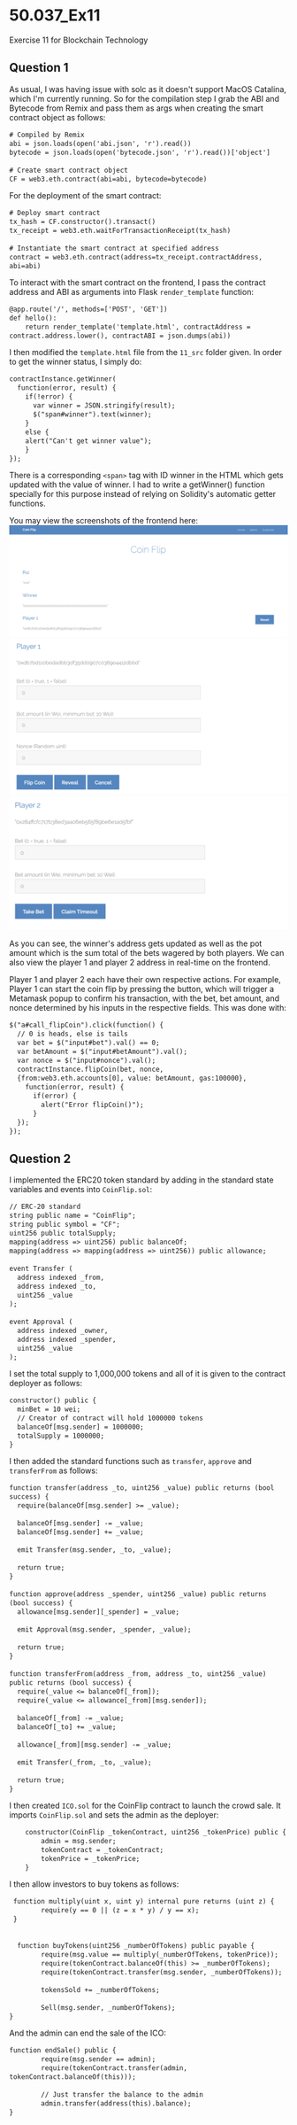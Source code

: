 # 50.037_Ex11
Exercise 11 for Blockchain Technology

## Question 1
As usual, I was having issue with solc as it doesn't support MacOS Catalina, which I'm currently running. So for the compilation step I grab the ABI and Bytecode from Remix and pass them as args when creating the smart contract object as follows:
 ```
# Compiled by Remix
abi = json.loads(open('abi.json', 'r').read())
bytecode = json.loads(open('bytecode.json', 'r').read())['object']

# Create smart contract object
CF = web3.eth.contract(abi=abi, bytecode=bytecode)
 ```
 
 For the deployment of the smart contract:
 ```
 # Deploy smart contract
tx_hash = CF.constructor().transact()
tx_receipt = web3.eth.waitForTransactionReceipt(tx_hash)

# Instantiate the smart contract at specified address
contract = web3.eth.contract(address=tx_receipt.contractAddress, abi=abi)
 ```

To interact with the smart contract on the frontend, I pass the contract address and ABI as arguments into Flask `render_template` function:
```
@app.route('/', methods=['POST', 'GET'])
def hello():
    return render_template('template.html', contractAddress = contract.address.lower(), contractABI = json.dumps(abi))
```

I then modified the `template.html` file from the `11_src` folder given. In order to get the winner status, I simply do:
```
contractInstance.getWinner(
  function(error, result) {
    if(!error) {
      var winner = JSON.stringify(result);
      $("span#winner").text(winner);
    }
    else {
    alert("Can't get winner value");
    }
});
```
There is a corresponding `<span>` tag with ID winner in the HTML which gets updated with the value of winner. I had to write a getWinner() function specially for this purpose instead of relying on Solidity's automatic getter functions. 

You may view the screenshots of the frontend here:   
![alt text](https://github.com/aidenchia/50.037_Ex11/blob/master/src/images/fe1.png)
![alt text](https://github.com/aidenchia/50.037_Ex11/blob/master/src/images/fe2.png)
![alt text](https://github.com/aidenchia/50.037_Ex11/blob/master/src/images/fe3.png)

As you can see, the winner's address gets updated as well as the pot amount which is the sum total of the bets wagered by both players. We can also view the player 1 and player 2 address in real-time on the frontend.  

Player 1 and player 2 each have their own respective actions. For example, Player 1 can start the coin flip by pressing the button, which will trigger a Metamask popup to confirm his transaction, with the bet, bet amount, and nonce determined by his inputs in the respective fields. This was done with:
```
$("a#call_flipCoin").click(function() {
  // 0 is heads, else is tails 
  var bet = $("input#bet").val() == 0;
  var betAmount = $("input#betAmount").val();
  var nonce = $("input#nonce").val();
  contractInstance.flipCoin(bet, nonce, 
  {from:web3.eth.accounts[0], value: betAmount, gas:100000}, 
    function(error, result) {
      if(error) {
        alert("Error flipCoin()");
      }
  });
});
```

## Question 2  
I implemented the ERC20 token standard by adding in the standard state variables and events into `CoinFlip.sol`:  
```
// ERC-20 standard
string public name = "CoinFlip";
string public symbol = "CF";
uint256 public totalSupply;
mapping(address => uint256) public balanceOf;
mapping(address => mapping(address => uint256)) public allowance;

event Transfer (
  address indexed _from,
  address indexed _to,
  uint256 _value
);

event Approval (
  address indexed _owner,
  address indexed _spender,
  uint256 _value
);
```

I set the total supply to 1,000,000 tokens and all of it is given to the contract deployer as follows:
```
constructor() public {
  minBet = 10 wei;
  // Creator of contract will hold 1000000 tokens
  balanceOf[msg.sender] = 1000000;
  totalSupply = 1000000;
}
```

I then added the standard functions such as `transfer`, `approve` and `transferFrom` as follows:
```
function transfer(address _to, uint256 _value) public returns (bool success) {
  require(balanceOf[msg.sender] >= _value);
  
  balanceOf[msg.sender] -= _value;
  balanceOf[msg.sender] += _value;

  emit Transfer(msg.sender, _to, _value);

  return true;
}

function approve(address _spender, uint256 _value) public returns (bool success) {
  allowance[msg.sender][_spender] = _value;

  emit Approval(msg.sender, _spender, _value);

  return true;
}

function transferFrom(address _from, address _to, uint256 _value) public returns (bool success) {
  require(_value <= balanceOf[_from]);
  require(_value <= allowance[_from][msg.sender]);

  balanceOf[_from] -= _value;
  balanceOf[_to] += _value;

  allowance[_from][msg.sender] -= _value;

  emit Transfer(_from, _to, _value);

  return true;
}
```

I then created `ICO.sol` for the CoinFlip contract to launch the crowd sale. It imports `CoinFlip.sol` and sets the admin as the deployer:
```
	constructor(CoinFlip _tokenContract, uint256 _tokenPrice) public {
		admin = msg.sender;
		tokenContract = _tokenContract;
		tokenPrice = _tokenPrice;
	}
```

I then allow investors to buy tokens as follows:
```
 function multiply(uint x, uint y) internal pure returns (uint z) {
        require(y == 0 || (z = x * y) / y == x);
 }


  function buyTokens(uint256 _numberOfTokens) public payable {
        require(msg.value == multiply(_numberOfTokens, tokenPrice));
        require(tokenContract.balanceOf(this) >= _numberOfTokens);
        require(tokenContract.transfer(msg.sender, _numberOfTokens));

        tokensSold += _numberOfTokens;

        Sell(msg.sender, _numberOfTokens);
}
```

And the admin can end the sale of the ICO:
```
function endSale() public {
        require(msg.sender == admin);
        require(tokenContract.transfer(admin, tokenContract.balanceOf(this)));

        // Just transfer the balance to the admin
        admin.transfer(address(this).balance);
}
```





